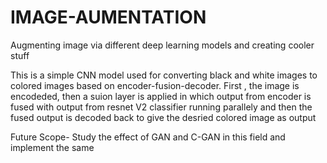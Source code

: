 # IMAGE-AUMENTATION
Augmenting image via different deep learning models and creating cooler stuff

This is a simple CNN model used for converting black and white images to colored images based on encoder-fusion-decoder. First , the image is encodeded, then a suion layer is applied in which output from encoder is fused with output from resnet V2 classifier running parallely and then the fused output is decoded back to give the desried colored image as output

Future Scope- Study the effect of GAN and C-GAN in this field and implement the same
